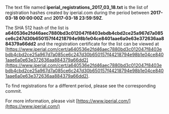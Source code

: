 The text file named **iperial_registrations_2017_03_18.txt** is the list of registration hashes created by iperial.com during the period between **2017-03-18 00:00:00Z** and **2017-03-18 23:59:59Z**.

The SHA 512 hash of the list is **a640536e2fd46aec7880bd3c012047f8403ebdb4cbd2ce25a967d7a085ce6c247d30b650157f44218794e98b1e04ce8401aae6a0e63e372636aa884379a66dd2** and the registration certificate for the list can be viewed at [https://www.iperial.com/cert/a640536e2fd46aec7880bd3c012047f8403ebdb4cbd2ce25a967d7a085ce6c247d30b650157f44218794e98b1e04ce8401aae6a0e63e372636aa884379a66dd2](https://www.iperial.com/cert/a640536e2fd46aec7880bd3c012047f8403ebdb4cbd2ce25a967d7a085ce6c247d30b650157f44218794e98b1e04ce8401aae6a0e63e372636aa884379a66dd2).

To find registrations for a different period, please see the corresponding commit.

For more information, please visit [https://www.iperial.com/](https://www.iperial.com/)
